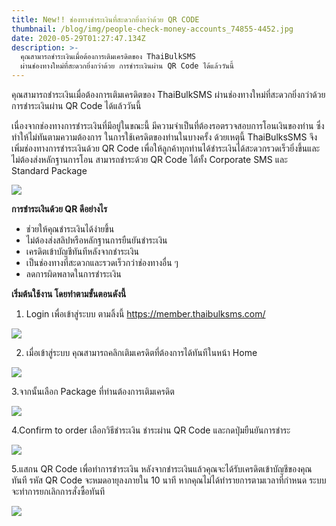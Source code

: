 ```yaml
---
title: New!! ช่องทางชำระเงินที่สะดวกยิ่งกว่าด้วย QR CODE
thumbnail: /blog/img/people-check-money-accounts_74855-4452.jpg
date: 2020-05-29T01:27:47.134Z
description: >-
  คุณสามารถชำระเงินเมื่อต้องการเติมเครดิตของ ThaiBulkSMS
  ผ่านช่องทางใหม่ที่สะดวกยิ่งกว่าด้วย การชำระเงินผ่าน QR Code ได้แล้ววันนี้
---
```

คุณสามารถชำระเงินเมื่อต้องการเติมเครดิตของ ThaiBulkSMS ผ่านช่องทางใหม่ที่สะดวกยิ่งกว่าด้วย การชำระเงินผ่าน QR Code ได้แล้ววันนี้ 

เนื่องจากช่องทางการชำระเงินที่มีอยู่ในขณะนี้ มีความจำเป็นที่ต้องรอตรวจสอบการโอนเงินของท่าน ซึ่งทำให้ไม่ทันตามความต้องการ ในการใช้เครดิตของท่านในบางครั้ง ด้วยเหตุนี้ ThaiBulksSMS จึงเพิ่มช่องทางการชำระเงินด้วย QR Code เพื่อให้ลูกค้าทุกท่านได้ชำระเงินได้สะดวกรวดเร็วยิ่งขึ้นและไม่ต้องส่งหลักฐานการโอน สามารถชำระด้วย QR Code ได้ทั้ง Corporate SMS และ Standard Package

![](/blog/img/people-check-money-accounts_74855-4452.jpg)

**การชำระเงินด้วย QR ดีอย่างไร** 

* ช่วยให้คุณชำระเงินได้ง่ายขึ้น
* ไม่ต้องส่งสลิปหรือหลักฐานการยืนยันชำระเงิน
* เครดิตเข้าบัญชีทันทีหลังจากชำระเงิน
* เป็นช่องทางที่สะดวกและรวดเร็วกว่าช่องทางอื่น ๆ 
* ลดการผิดพลาดในการชำระเงิน

**เริ่มต้นใช้งาน โดยทำตามขั้นตอนดังนี้**

1. Login เพื่อเข้าสู่ระบบ ตามลิ้งนี้ https://member.thaibulksms.com/

![](/blog/img/1-copy.png)

2. เมื่อเข้าสู่ระบบ คุณสามารถคลิกเติมเครดิตที่ต้องการได้ทันทีในหน้า Home

![](/blog/img/2-copy.png)

3.จากนั้นเลือก Package ที่ท่านต้องการเติมเครดิต 

![](/blog/img/3-copy.png)

4.Confirm to order เลือกวิธีชำระเงิน ชำระผ่าน QR Code และกดปุ่มยืนยันการชำระ

![](/blog/img/4-copy.png)

5.แสกน QR Code เพื่อทำการชำระเงิน หลังจากชำระเงินแล้วคุณจะได้รับเครดิตเข้าบัญชีของคุณทันที รหัส QR Code จะหมดอายุลงภายใน 10 นาที หากคุณไม่ได้ทำรายการตามเวลาที่กำหนด ระบบจะทำการยกเลิกการสั่งซื้อทันที 

![](/blog/img/6-copy.png)
